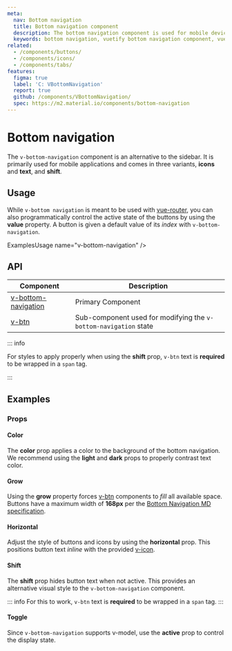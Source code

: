 ```yaml
---
meta:
  nav: Bottom navigation
  title: Bottom navigation component
  description: The bottom navigation component is used for mobile devices and acts as the primary navigation for your application.
  keywords: bottom navigation, vuetify bottom navigation component, vue bottom navigation component
related:
  - /components/buttons/
  - /components/icons/
  - /components/tabs/
features:
  figma: true
  label: 'C: VBottomNavigation'
  report: true
  github: /components/VBottomNavigation/
  spec: https://m2.material.io/components/bottom-navigation
---
```


# Bottom navigation

The `v-bottom-navigation` component is an alternative to the sidebar. It is primarily used for mobile applications and comes in three variants, **icons** and **text**, and **shift**.

<PageFeatures />

## Usage

While `v-bottom navigation` is meant to be used with [vue-router](https://router.vuejs.org/), you can also programmatically control the active state of the buttons by using the **value** property. A button is given a default value of its _index_ with `v-bottom-navigation`.

ExamplesUsage name="v-bottom-navigation" />

<PromotedEntry />

## API

| Component | Description |
| - | - |
| [v-bottom-navigation](/api/v-bottom-navigation/) | Primary Component |
| [v-btn](/api/v-btn/) | Sub-component used for modifying the `v-bottom-navigation` state |

<ApiInline hide-links />

::: info

For styles to apply properly when using the **shift** prop, `v-btn` text is **required** to be wrapped in a `span` tag.

:::

## Examples

### Props

#### Color

The **color** prop applies a color to the background of the bottom navigation. We recommend using the **light** and **dark** props to properly contrast text color.

<ExamplesExample file="v-bottom-navigation/prop-color" />

#### Grow

Using the **grow** property forces [v-btn](/components/buttons/) components to _fill_ all available space. Buttons have a maximum width of **168px** per the [Bottom Navigation MD specification](https://material.io/components/bottom-navigation#specs).

<ExamplesExample file="v-bottom-navigation/prop-grow" />

<!-- TODO: Fix this example when scrolling techniques is implemented
#### Hide on scroll

The `v-bottom-navigation` component hides when *scrolling up* when using the **hide-on-scroll** property. This is similar to the [scrolling techniques](https://material.io/archive/guidelines/patterns/scrolling-techniques.html) that are supported in [v-app-bar](/components/app-bars/). In the following example, scroll *up and down* to see this behavior.

<ExamplesExample file="v-bottom-navigation/prop-hide-on-scroll" />
-->

#### Horizontal

Adjust the style of buttons and icons by using the **horizontal** prop. This positions button text *inline* with the provided [v-icon](/components/icons/).

<ExamplesExample file="v-bottom-navigation/prop-horizontal" />

<!-- TODO: Fix this example when scrolling techniques is implemented
#### Scroll threshold

Modify the **scroll-threshold** property to increase the distance a user must scroll before the `v-bottom-navigation` is hidden.

<ExamplesExample file="v-bottom-navigation/prop-scroll-threshold" />
-->

#### Shift

The **shift** prop hides button text when not active. This provides an alternative visual style to the `v-bottom-navigation` component.

::: info
  For this to work, `v-btn` text is **required** to be wrapped in a `span` tag.
:::

<ExamplesExample file="v-bottom-navigation/prop-shift" />

#### Toggle

Since `v-bottom-navigation` supports v-model, use the **active** prop to control the display state.

<ExamplesExample file="v-bottom-navigation/prop-toggle" />
